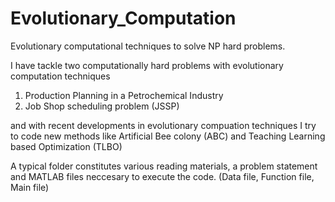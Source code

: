 # Evolutionary_Computation
Evolutionary computational techniques to solve NP hard problems.


I have tackle two computationally hard problems with evolutionary computation techniques

1) Production Planning in a Petrochemical Industry 
2) Job Shop scheduling problem (JSSP)

and with recent developments in evolutionary compuation techniques I try to code new methods like Artificial Bee colony (ABC) and Teaching Learning based Optimization (TLBO)

A typical folder constitutes various reading materials, a problem statement and MATLAB files neccesary to execute the code. (Data file, Function file, Main file)

